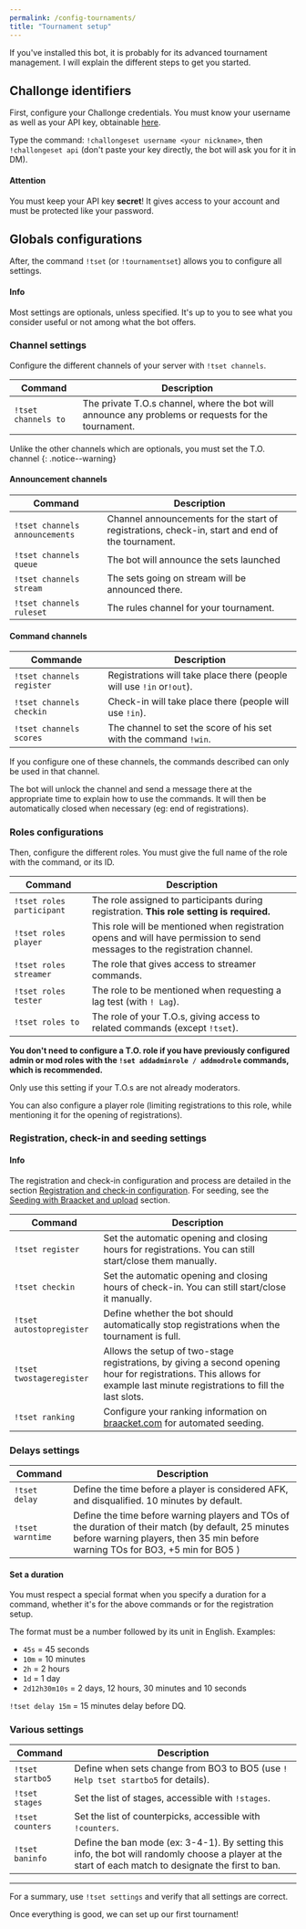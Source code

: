 ```yaml
---
permalink: /config-tournaments/
title: "Tournament setup"
---
```


If you've installed this bot, it is probably for its advanced tournament management. I will explain the different steps to get you started.

## Challonge identifiers

First, configure your Challonge credentials. You must know your username as well as your API key, obtainable [here](https://challonge.com/settings/developer).

Type the command: `!challongeset username <your nickname>`, then `!challongeset api` (don't paste your key directly, the bot will ask you for it in DM).

<div markdown="1" class="notice--danger">

<h4 class="no_toc">Attention</h4>

You must keep your API key **secret**! It gives access to your account and must be protected like your password.
</div>

## Globals configurations

After, the command `!tset` (or `!tournamentset`) allows you to configure all settings.

<div markdown="1" class="notice--info">

<h4 class="no_toc">Info</h4>

Most settings are optionals, unless specified. It's up to you to see what you consider useful or not among what the bot offers.

</div>

### Channel settings

Configure the different channels of your server with `!tset channels`.

| Command             | Description                                                                                         |
| ------------------- | --------------------------------------------------------------------------------------------------- |
| `!tset channels to` | The private T.O.s channel, where the bot will announce any problems or requests for the tournament. |

Unlike the other channels which are optionals, you must set the T.O. channel
{: .notice--warning}

<h4 class="no_toc">Announcement channels</h4>

| Command                        | Description                                                                                      |
| ------------------------------ | ------------------------------------------------------------------------------------------------ |
| `!tset channels announcements` | Channel announcements for the start of registrations, check-in, start and end of the tournament. |
| `!tset channels queue`         | The bot will announce the sets launched                                                          |
| `!tset channels stream`        | The sets going on stream will be announced there.                                                |
| `!tset channels ruleset`       | The rules channel for your tournament.                                                           |

<h4 class="no_toc">Command channels</h4>

| Commande                  | Description                                                           |
| ------------------------- | --------------------------------------------------------------------- |
| `!tset channels register` | Registrations will take place there (people will use `!in` or`!out`). |
| `!tset channels checkin`  | Check-in will take place there (people will use `!in`).               |
| `!tset channels scores`   | The channel to set the score of his set with the command `!win`.      |

<div markdown="1" class="notice--primary">

If you configure one of these channels, the commands described can only be used in that channel.

The bot will unlock the channel and send a message there at the appropriate time to explain how to use the commands. It will then be automatically closed when necessary (eg: end of registrations).

</div>

### Roles configurations

Then, configure the different roles. You must give the full name of the role with the command, or its ID.

| Command                   | Description                                                                                                                |
| ------------------------- | -------------------------------------------------------------------------------------------------------------------------- |
| `!tset roles participant` | The role assigned to participants during registration. **This role setting is required.**                                  |
| `!tset roles player`      | This role will be mentioned when registration opens and will have permission to send messages to the registration channel. |
| `!tset roles streamer`    | The role that gives access to streamer commands.                                                                           |
| `!tset roles tester`      | The role to be mentioned when requesting a lag test (with `! Lag`).                                                        |
| `!tset roles to`          | The role of your T.O.s, giving access to related commands (except `!tset`).                                                |

<div markdown="1" class="notice--warning">

**You don't need to configure a T.O. role if you have previously configured admin or mod roles with the `!set addadminrole / addmodrole` commands, which is recommended.**

Only use this setting if your T.O.s are not already moderators.

</div>

You can also configure a player role (limiting registrations to this role, while mentioning it for the opening of registrations).

### Registration, check-in and seeding settings

<div markdown="1" class="notice--success">

<h4 class="no_toc">Info</h4>

The registration and check-in configuration and process are detailed in the section [Registration and check-in configuration](/register-checkin-setup/). For seeding, see the [Seeding with Braacket and upload](/seeding-upload) section.

</div>

| Command                  | Description                                                                                                                                                               |
| ------------------------ | ------------------------------------------------------------------------------------------------------------------------------------------------------------------------- |
| `!tset register`         | Set the automatic opening and closing hours for registrations. You can still start/close them manually.                                                                   |
| `!tset checkin`          | Set the automatic opening and closing hours of check-in. You can still start/close it manually.                                                                           |
| `!tset autostopregister` | Define whether the bot should automatically stop registrations when the tournament is full.                                                                               |
| `!tset twostageregister` | Allows the setup of two-stage registrations, by giving a second opening hour for registrations. This allows for example last minute registrations to fill the last slots. |
| `!tset ranking`          | Configure your ranking information on [braacket.com](https://braacket.com) for automated seeding.                                                                         |

### Delays settings

| Command          | Description                                                                                                                                                                            |
| ---------------- | -------------------------------------------------------------------------------------------------------------------------------------------------------------------------------------- |
| `!tset delay`    | Define the time before a player is considered AFK, and disqualified. 10 minutes by default.                                                                                            |
| `!tset warntime` | Define the time before warning players and TOs of the duration of their match (by default, 25 minutes before warning players, then 35 min before warning TOs for BO3, +5 min for BO5 ) |

<div markdown="1" class="notice--success">

<h4 class="no_toc">Set a duration</h4>

You must respect a special format when you specify a duration for a command, whether it's for the above commands or for the registration setup.

The format must be a number followed by its unit in English. Examples:

- `45s` = 45 seconds
- `10m` = 10 minutes
- `2h` = 2 hours
- `1d` = 1 day
- `2d12h30m10s` = 2 days, 12 hours, 30 minutes and 10 seconds

`!tset delay 15m` = 15 minutes delay before DQ.

</div>

### Various settings

| Command          | Description                                                                                                                                            |
| ---------------- | ------------------------------------------------------------------------------------------------------------------------------------------------------ |
| `!tset startbo5` | Define when sets change from BO3 to BO5 (use `! Help tset startbo5` for details).                                                                      |
| `!tset stages`   | Set the list of stages, accessible with `!stages`.                                                                                                     |
| `!tset counters` | Set the list of counterpicks, accessible with `!counters`.                                                                                             |
| `!tset baninfo`  | Define the ban mode (ex: 3-4-1). By setting this info, the bot will randomly choose a player at the start of each match to designate the first to ban. |

-----

For a summary, use `!tset settings` and verify that all settings are correct.

Once everything is good, we can set up our first tournament!
